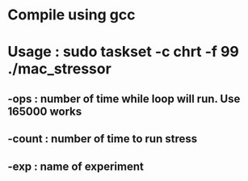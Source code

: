 # Compile using gcc
# Usage : sudo taskset -c <core on which mac scheduler is running> chrt -f 99 ./mac_stressor <ops> <count> <exp name>
## -ops : number of time while loop will run. Use 165000 works 
## -count : number of time to run stress
## -exp : name of experiment 

